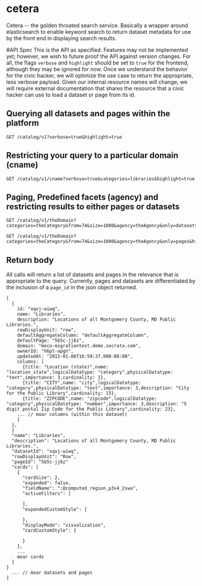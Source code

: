 # cetera
Cetera -- the golden throated search service. Basically a wrapper around elasticsearch to enable keyword search to return dataset metadata for use by the front end in displaying search results.



#API Spec
This is the API as specified. Features may not be implemented yet; however, we wish to future proof the API against version changes.  For all, the flags ```verbose``` and ```highlight``` should be set to ```true``` for the frontend, although they may be ignored for now.  Once we understand the behavior for the civic hacker, we will optimize the use case to return the appropriate, less verbose payload.  Given our internal resource names will change, we will require external documentation that shares the resource that a civic hacker can use to load a dataset or page from its id.

## Querying all datasets and pages within the platform

```
GET /catalog/v1?verbose=true&highlight=true
```



## Restricting your query to a particular domain (cname)

```
GET /catalog/v1/cname?verbose=true&categories=libraries&highlight=true
```


## Paging, Predefined facets (agency) and restricting results to either pages or datasets
```
GET /catalog/v1/theDomain?categories=theCategory&from=74&size=1000&agency=theAgency&only=datasets&highlight=true
```
```
GET /catalog/v1/theDomain?categories=theCategory&from=74&size=1000&agency=theAgency&only=pages&highlight=true
```


## Return body
All calls will return a list of datasets and pages in the relevance that is appropriate to the query.  Currently, pages and datasets are differentiated by the inclusion of a ```page_id``` in the json object returned.
```
[
  {
    id: "xqvj-wiwq",
    name: "Libraries",
    description: "Locations of all Montgomery County, MD Public Libraries.",
    rowDisplayUnit: "row",
    defaultAggregateColumn: "defaultAggregateColumn",
    defaultPage: "5b5c-jj6z",
    domain: "moco-migrationtest.demo.socrata.com",
    ownerId: "h6pt-apgn",
    updatedAt: "2015-01-06T16:59:37.000-08:00",
    columns: [ 
      {title: "Location (state)",name: "location_state",logicalDatatype: "category",physicalDatatype: "text",importance: 3,cardinality: 1},
      {title: "CITY",name: "city",logicalDatatype: "category",physicalDatatype: "text",importance: 3,description: "City for the Public Library",cardinality: 15},
      {title: "ZIPCODE",name: "zipcode",logicalDatatype: "category",physicalDatatype: "number",importance: 3,description: "5 digit postal Zip Code for the Public Library",cardinality: 23},
    ... // moar columns (within this dataset)
    ]
  },
  {
  "name": "Libraries",
  "description": "Locations of all Montgomery County, MD Public Libraries.",
  "datasetId": "xqvj-wiwq",
  "rowDisplayUnit": "Row",
  "pageId": "5b5c-jj6z"
  "cards": [
    {
      "cardSize": 2,
      "expanded": false,
      "fieldName": ":@computed_region_p3v4_2swa",
      "activeFilters": [
        
      ],
      "expandedCustomStyle": {
        
      },
      "displayMode": "visualization",
      "cardCustomStyle": {
        
      }
    },
    ...
    moar cards
  ]
}
  ... // moar datasets and pages
]
```
